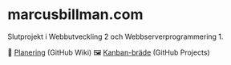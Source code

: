 # marcusbillman.com

Slutprojekt i Webbutveckling 2 och Webbserverprogrammering 1.

📑 [Planering](https://github.com/NTIG-Umea/projekt-marcusbillman/wiki/Planering) (GitHub Wiki)
🖼 [Kanban-bräde](https://github.com/NTIG-Umea/projekt-marcusbillman/projects/1) (GitHub Projects)
